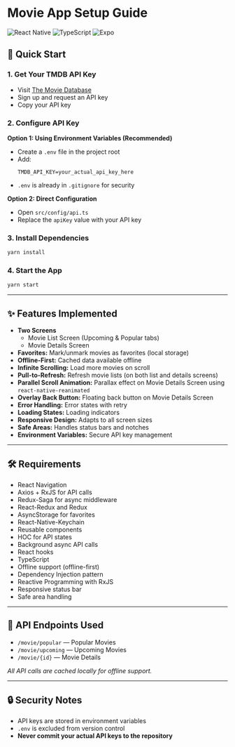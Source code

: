 # Movie App Setup Guide

![React Native](https://img.shields.io/badge/React%20Native-0.79.4-blue.svg)
![TypeScript](https://img.shields.io/badge/TypeScript-5.0-blue.svg)
![Expo](https://img.shields.io/badge/Expo-SDK%2053-blue.svg)

## 🚀 Quick Start

### 1. Get Your TMDB API Key

- Visit [The Movie Database](https://www.themoviedb.org/)
- Sign up and request an API key
- Copy your API key

### 2. Configure API Key

**Option 1: Using Environment Variables (Recommended)**
- Create a `.env` file in the project root
- Add:
    ```
    TMDB_API_KEY=your_actual_api_key_here
    ```
- `.env` is already in `.gitignore` for security

**Option 2: Direct Configuration**
- Open `src/config/api.ts`
- Replace the `apiKey` value with your API key

### 3. Install Dependencies

```bash
yarn install
```

### 4. Start the App

```bash
yarn start
```

---

## ✨ Features Implemented

- **Two Screens**
    - Movie List Screen (Upcoming & Popular tabs)
    - Movie Details Screen
- **Favorites:** Mark/unmark movies as favorites (local storage)
- **Offline-First:** Cached data available offline
- **Infinite Scrolling:** Load more movies on scroll
- **Pull-to-Refresh:** Refresh movie lists (on both list and details screens)
- **Parallel Scroll Animation:** Parallax effect on Movie Details Screen using `react-native-reanimated`
- **Overlay Back Button:** Floating back button on Movie Details Screen
- **Error Handling:** Error states with retry
- **Loading States:** Loading indicators
- **Responsive Design:** Adapts to all screen sizes
- **Safe Areas:** Handles status bars and notches
- **Environment Variables:** Secure API key management

---

## 🛠️ Requirements

- React Navigation
- Axios + RxJS for API calls
- Redux-Saga for async middleware
- React-Redux and Redux
- AsyncStorage for favorites
- React-Native-Keychain
- Reusable components
- HOC for API states
- Background async API calls
- React hooks
- TypeScript
- Offline support (offline-first)
- Dependency Injection pattern
- Reactive Programming with RxJS
- Responsive status bar
- Safe area handling

---

## 🔗 API Endpoints Used

- `/movie/popular` — Popular Movies
- `/movie/upcoming` — Upcoming Movies
- `/movie/{id}` — Movie Details

_All API calls are cached locally for offline support._

---

## 🔒 Security Notes

- API keys are stored in environment variables
- `.env` is excluded from version control
- **Never commit your actual API keys to the repository**

